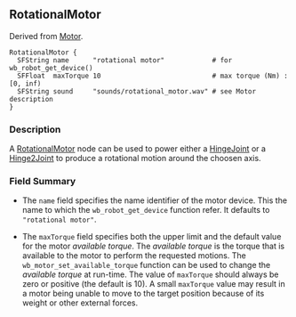 ## RotationalMotor

Derived from [Motor](motor.md).

```
RotationalMotor {
  SFString name      "rotational motor"            # for wb_robot_get_device()
  SFFloat  maxTorque 10                            # max torque (Nm) : [0, inf)
  SFString sound     "sounds/rotational_motor.wav" # see Motor description
}
```

### Description

A [RotationalMotor](#rotationalmotor) node can be used to power either a
[HingeJoint](hingejoint.md) or a [Hinge2Joint](hinge2joint.md) to produce a
rotational motion around the choosen axis.

### Field Summary

- The `name` field specifies the name identifier of the motor device. This the
name to which the `wb_robot_get_device` function refer. It defaults to `"rotational
motor"`.

- The `maxTorque` field specifies both the upper limit and the default value for
the motor *available torque*. The *available torque* is the torque that is
available to the motor to perform the requested motions. The
`wb_motor_set_available_torque` function can be used to change the *available
torque* at run-time. The value of `maxTorque` should always be zero or positive
(the default is 10). A small `maxTorque` value may result in a motor being
unable to move to the target position because of its weight or other external
forces.
